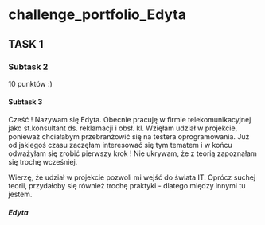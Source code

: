 # challenge_portfolio_Edyta
## TASK 1
### Subtask 2
10 punktów :) 
#### Subtask 3

Cześć ! Nazywam się Edyta. Obecnie pracuję w firmie telekomunikacyjnej jako st.konsultant ds. reklamacji i obsł. kl. Wzięłam udział w projekcie, ponieważ chciałabym przebranżowić się na testera oprogramowania. Już od jakiegoś czasu zaczęłam interesować się tym tematem i w końcu odważyłam się zrobić pierwszy krok ! Nie ukrywam, że z teorią zapoznałam się trochę wcześniej. 

Wierzę, że udział w projekcie pozwoli mi wejść do świata IT. Oprócz suchej teorii, przydałoby się również trochę praktyki - dlatego między innymi tu jestem. 

##### Edyta 
